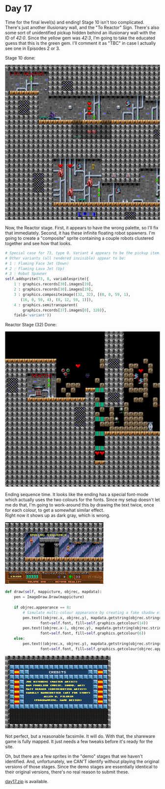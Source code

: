 # Day 17 #

Time for the final level(s) and ending! Stage 10 isn't too complicated. 
There's just another illusionary wall, and the "To Reactor" Sign. 
There's also some sort of unidentified pickup hidden behind an 
illusionary wall with the ID of *42:0*. Since the yellow gem was *42:3*,
I'm going to take the educated guess that this is the green gem. I'll 
comment it as "TBC" in case I actually see one in Episodes 2 or 3.

Stage 10 done:

![day17_1](images/day17_1.png)

Now, the Reactor stage. First, it appears to have the wrong palette, so 
I'll fix that immediately. Second, it has these infinite floating robot 
spawners. I'm going to create a "composite" sprite containing a couple 
robots clustered together and see how that looks.

```py
# Special case for 73, type 0. Variant 4 appears to be the pickup item.
# Other variants (all rendered invisible) appear to be:
# 1 : Flaming Face Jet (Down)
# 2 : Flaming Lava Jet (Up)
# 3 : Robot Spawner
self.addsprite(73, 0, variablesprite({
    1 : graphics.records[30].images[19],
    2 : graphics.records[30].images[19],
    3 : graphics.compositeimage((32, 32), [(0, 0, 59, 1),
       (16, 0, 59, 4), (8, 12, 59, 1)]),
    4 : graphics.semitransparent(
        graphics.records[37].images[0], 128)},
    field='variant'))
```

Reactor Stage (32) Done:

![day17_2](images/day17_2.png)

Ending sequence time. It looks like the ending has a special font-mode 
which actually uses the two colours for the fonts. Since my setup 
doesn't let me do that, I'm going to work-around this by drawing the 
text twice, once for each colour, to get a somewhat similar effect.  
Right now it shows up as dark gray, which is wrong.

![day17_3](images/day17_3.png)

```py
def draw(self, mappicture, objrec, mapdata):
    pen = ImageDraw.Draw(mappicture)

    if objrec.appearance == 8:
        # Simulate multi-colour appearance by creating a fake shadow effect
        pen.text((objrec.x, objrec.y), mapdata.getstring(objrec.stringref),
                font=self.font, fill=self.graphics.getcolour(14))
        pen.text((objrec.x-1, objrec.y), mapdata.getstring(objrec.stringref),
                font=self.font, fill=self.graphics.getcolour(6))
    else:
        pen.text((objrec.x, objrec.y), mapdata.getstring(objrec.stringref),
                font=self.font, fill=self.graphics.getcolour(objrec.appearance))
```

![day17_4](images/day17_4.png)

Not perfect, but a reasonable facsimile. It will do. With that, the 
shareware game is fully mapped. It just needs a few tweaks before it's 
ready for the site.

Oh, but there are a few sprites in the "demo" stages that we haven't 
identified. And, unfortunately, we CAN'T identify without playing the 
original versions of those stages. Since the demo stages are 
essentially identical to their original versions, there's no real 
reason to submit these.

[day17.zip][day17] is available.

[day17]: http://www.zerker.ca/misc/xargon/day17.zip
